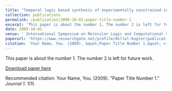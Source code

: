 ```yaml
---
title: "Temporal logic based synthesis of experimentally constrained interaction networks."
collection: publications
permalink: /publication/2009-10-01-paper-title-number-1
excerpt: 'This paper is about the number 1. The number 2 is left for future work.'
date: 2009-10-01
venue: ' International Symposium on Molecular Logic and Computational Synthetic Biology. Springer, Cham'
paperurl: 'https://www.researchgate.net/profile/Hillel-Kugler/publication/332700966_Temporal_Logic_Based_Synthesis_of_Experimentally_Constrained_Interaction_Networks/links/5da844be92851caa1bab4a52/Temporal-Logic-Based-Synthesis-of-Experimentally-Constrained-Interaction-Networks.pdf'
citation: 'Your Name, You. (2009). &quot;Paper Title Number 1.&quot; <i>Journal 1</i>. 1(1).'
---
```

This paper is about the number 1. The number 2 is left for future work.

[Download paper here](http://academicpages.github.io/files/paper1.pdf)

Recommended citation: Your Name, You. (2009). "Paper Title Number 1." <i>Journal 1</i>. 1(1).
